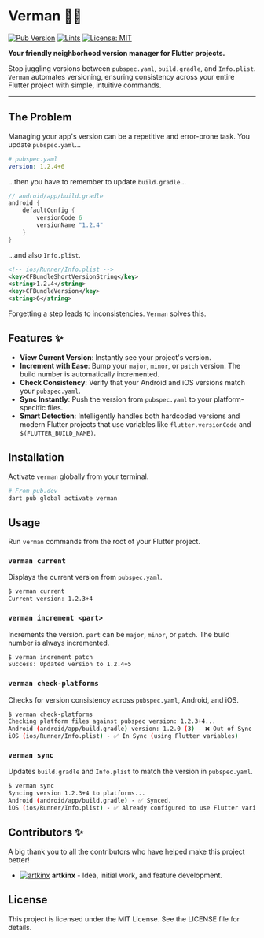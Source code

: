 # Verman 🦸‍♂️

[![Pub Version](https://img.shields.io/pub/v/verman?logo=dart&label=verman)](https://pub.dev/packages/verman)
[![Lints](https://img.shields.io/badge/lints-flutter__lints-blue.svg)](https://pub.dev/packages/flutter_lints)
[![License: MIT](https://img.shields.io/badge/License-MIT-yellow.svg)](https://opensource.org/licenses/MIT)

**Your friendly neighborhood version manager for Flutter projects.**

Stop juggling versions between `pubspec.yaml`, `build.gradle`, and `Info.plist`. `Verman` automates versioning, ensuring consistency across your entire Flutter project with simple, intuitive commands.

---

## The Problem

Managing your app's version can be a repetitive and error-prone task. You update `pubspec.yaml`...

```yaml
# pubspec.yaml
version: 1.2.4+6
```

...then you have to remember to update `build.gradle`...

```gradle
// android/app/build.gradle
android {
    defaultConfig {
        versionCode 6
        versionName "1.2.4"
    }
}
```

...and also `Info.plist`.

```xml
<!-- ios/Runner/Info.plist -->
<key>CFBundleShortVersionString</key>
<string>1.2.4</string>
<key>CFBundleVersion</key>
<string>6</string>
```

Forgetting a step leads to inconsistencies. `Verman` solves this.

## Features ✨

-   **View Current Version**: Instantly see your project's version.
-   **Increment with Ease**: Bump your `major`, `minor`, or `patch` version. The build number is automatically incremented.
-   **Check Consistency**: Verify that your Android and iOS versions match your `pubspec.yaml`.
-   **Sync Instantly**: Push the version from `pubspec.yaml` to your platform-specific files.
-   **Smart Detection**: Intelligently handles both hardcoded versions and modern Flutter projects that use variables like `flutter.versionCode` and `$(FLUTTER_BUILD_NAME)`.

## Installation

Activate `verman` globally from your terminal.

```sh
# From pub.dev
dart pub global activate verman
```

## Usage

Run `verman` commands from the root of your Flutter project.

### `verman current`

Displays the current version from `pubspec.yaml`.

```sh
$ verman current
Current version: 1.2.3+4
```

### `verman increment <part>`

Increments the version. `part` can be `major`, `minor`, or `patch`. The build number is always incremented.

```sh
$ verman increment patch
Success: Updated version to 1.2.4+5
```

### `verman check-platforms`

Checks for version consistency across `pubspec.yaml`, Android, and iOS.

```sh
$ verman check-platforms
Checking platform files against pubspec version: 1.2.3+4...
Android (android/app/build.gradle) version: 1.2.0 (3) - ❌ Out of Sync
iOS (ios/Runner/Info.plist) - ✅ In Sync (using Flutter variables)
```

### `verman sync`

Updates `build.gradle` and `Info.plist` to match the version in `pubspec.yaml`.

```sh
$ verman sync
Syncing version 1.2.3+4 to platforms...
Android (android/app/build.gradle) - ✅ Synced.
iOS (ios/Runner/Info.plist) - ✅ Already configured to use Flutter variables.
```

## Contributors ✨

A big thank you to all the contributors who have helped make this project better!

<!-- Add contributors here, for example: -->
-  [![artkinx](https://img.shields.io/badge/github-artkinx-333?logo=github)](https://github.com/artkinx) **artkinx** - Idea, initial work, and feature development.

## License

This project is licensed under the MIT License. See the LICENSE file for details.